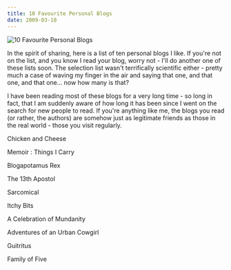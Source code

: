 ```yaml
---
title: 10 Favourite Personal Blogs
date: 2009-03-10
---
```


![10 Favourite Personal Blogs](https://source.unsplash.com/cckf4TsHAuw/1600x900)

In the spirit of sharing, here is a list of ten personal blogs I like. If you're not on the list, and you know I read your blog, worry not - I'll do another one of these lists soon. The selection list wasn't terrifically scientific either - pretty much a case of waving my finger in the air and saying that one, and that one, and that one... now how many is that?

I have been reading most of these blogs for a very long time - so long in fact, that I am suddenly aware of how long it has been since I went on the search for new people to read. If you're anything like me, the blogs you read (or rather, the authors) are somehow just as legitimate friends as those in the real world - those you visit regularly.

Chicken and Cheese

Memoir : Things I Carry

Blogapotamus Rex

The 13th Apostol

Sarcomical

Itchy Bits

A Celebration of Mundanity

Adventures of an Urban Cowgirl

Guitritus

Family of Five